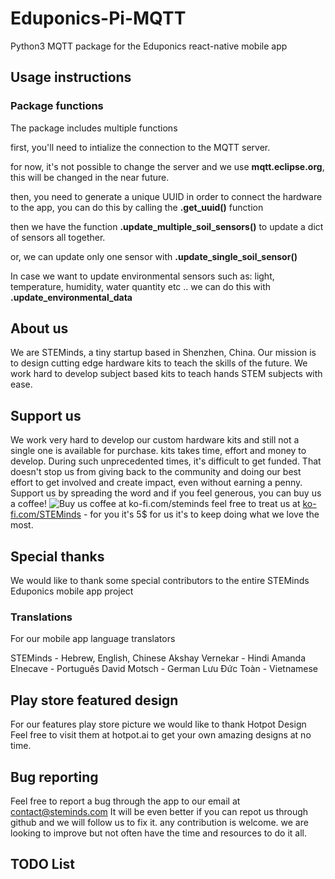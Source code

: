 # Eduponics-Pi-MQTT

Python3 MQTT package for the Eduponics react-native mobile app

## Usage instructions

### Package functions

The package includes multiple functions

first, you'll need to intialize the connection to the MQTT server.

for now, it's not possible to change the server and we use **mqtt.eclipse.org**, this will be changed in the near future.

then, you need to generate a unique UUID in order to connect the hardware to the app, you can do this by calling the **.get_uuid()** function

then we have the function **.update_multiple_soil_sensors()** to update a dict of sensors all together.

or, we can update only one sensor with **.update_single_soil_sensor()**

In case we want to update environmental sensors such as: light, temperature, humidity, water quantity etc .. we can do this with **.update_environmental_data**

## About us

We are STEMinds, a tiny startup based in Shenzhen, China.
Our mission is to design cutting edge hardware kits to teach the skills of the future.
We work hard to develop subject based kits to teach hands STEM subjects with ease.

## Support us

We work very hard to develop our custom hardware kits and still not a single one is available for purchase.
kits takes time, effort and money to develop. During such unprecedented times, it's difficult to get funded.
That doesn't stop us from giving back to the community and doing our best effort to get involved and create impact, even without earning a penny.
Support us by spreading the word and if you feel generous, you can buy us a coffee!
![Buy us coffee at ko-fi.com/steminds](https://storage.ko-fi.com/cdn/useruploads/7bc362f8-727b-49dd-8cf7-50e347b5a2bf.png)
feel free to treat us at [ko-fi.com/STEMinds](ko-fi.com/STEMinds) - for you it's 5$ for us it's to keep doing what we love the most.

## Special thanks

We would like to thank some special contributors to the entire STEMinds Eduponics mobile app project

### Translations

For our mobile app language translators

STEMinds - Hebrew, English, Chinese
Akshay Vernekar - Hindi
Amanda Elnecave - Português
David Motsch - German
Lưu Đức Toàn - Vietnamese

## Play store featured design

For our features play store picture we would like to thank Hotpot Design
Feel free to visit them at hotpot.ai to get your own amazing designs at no time.

## Bug reporting

Feel free to report a bug through the app to our email at contact@steminds.com
It will be even better if you can repot us through github and we will follow us to fix it.
any contribution is welcome. we are looking to improve but not often have the time and resources to do it all.

## TODO List
